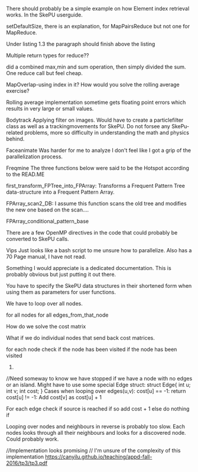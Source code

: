 There should probably be a simple example on how Element index retrieval works. In the SkePU userguide.


setDefaultSize, there is an explanation, for MapPairsReduce but not one for MapReduce.

Under listing 1.3 the paragraph should finish above the listing

Multiple return types for reduce??

did a combined max,min and sum operation, then simply divided the sum. One reduce call but feel cheap.

MapOverlap-using index in it? How would you solve the rolling average exercise?

Rolling average implementation sometime gets floating point errors which results in very large or small values.



Bodytrack
Applying filter on images. Would have to create a particlefilter class as well as a trackingmovements for SkePU. Do not forsee any SkePu-related problems, more so difficulty in understanding the math and physics behind.



Faceanimate
Was harder for me to analyze I don't feel like I got a grip of the parallelization process.



Freqmine
The three functions below were said to be the Hotspot according to the READ.ME

first_transform_FPTree_into_FPArray: Transforms a Frequent Pattern Tree data-structure into a Frequent Pattern Array. 

FPArray_scan2_DB: I assume this function scans the old tree and modifies the new one based on the scan....

FPArray_conditional_pattern_base

There are a few OpenMP directives in the code that could probably be converted to SkePU calls.

Vips
Just looks like a bash script to me unsure how to parallelize.
Also has a 70 Page manual, I have not read.

Something I would appreciate is a dedicated documentation.
This is probably obvious but just putting it out there.

You have to specify the SkePU data structures in their shortened form when using them as parameters for user functions.




We have to loop over all nodes.

for all nodes
    for all edges_from_that_node

How do we solve the cost matrix

What if we do individual nodes that send back cost matrices.

for each node check if the node has been visited
if the node has been visited 


1.
//Need someway to know we have stopped if we have a node with no edges or an island.
Might have to use some special Edge struct:
struct Edge{
    int u;
    int v;
    int cost;
}
Cases when looping over edges(u,v): 
    cost[u] == -1:
        return
    cost[u] != -1:
        Add cost[v] as cost[u] + 1

For each edge check if source is reached
    if so add cost + 1
    else do nothing
    if 


Looping over nodes and neighbours in reverse is probably too slow.
Each nodes looks through all their neighbours and looks for a discovered node.
Could probably work.


//Implementation looks promising
// I'm unsure of the complexity of this implementation
https://canyilu.github.io/teaching/appd-fall-2016/tp3/tp3.pdf


